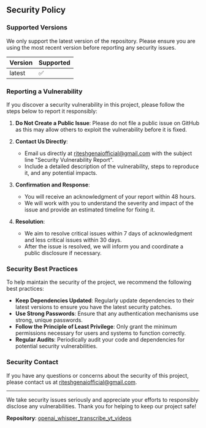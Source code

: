 ## Security Policy

### Supported Versions

We only support the latest version of the repository. Please ensure you are using the most recent version before reporting any security issues.

| Version | Supported          |
| ------- | ------------------ |
| latest  | :white_check_mark: |

### Reporting a Vulnerability

If you discover a security vulnerability in this project, please follow the steps below to report it responsibly:

1. **Do Not Create a Public Issue**: Please do not file a public issue on GitHub as this may allow others to exploit the vulnerability before it is fixed.

2. **Contact Us Directly**:
   - Email us directly at [riteshgenaiofficial@gmail.com](mailto:riteshgenaiofficial@gmail.com) with the subject line "Security Vulnerability Report".
   - Include a detailed description of the vulnerability, steps to reproduce it, and any potential impacts.

3. **Confirmation and Response**:
   - You will receive an acknowledgment of your report within 48 hours.
   - We will work with you to understand the severity and impact of the issue and provide an estimated timeline for fixing it.

4. **Resolution**:
   - We aim to resolve critical issues within 7 days of acknowledgment and less critical issues within 30 days.
   - After the issue is resolved, we will inform you and coordinate a public disclosure if necessary.

### Security Best Practices

To help maintain the security of the project, we recommend the following best practices:

- **Keep Dependencies Updated**: Regularly update dependencies to their latest versions to ensure you have the latest security patches.
- **Use Strong Passwords**: Ensure that any authentication mechanisms use strong, unique passwords.
- **Follow the Principle of Least Privilege**: Only grant the minimum permissions necessary for users and systems to function correctly.
- **Regular Audits**: Periodically audit your code and dependencies for potential security vulnerabilities.

### Security Contact

If you have any questions or concerns about the security of this project, please contact us at [riteshgenaiofficial@gmail.com](mailto:riteshgenaiofficial@gmail.com).

---

We take security issues seriously and appreciate your efforts to responsibly disclose any vulnerabilities. Thank you for helping to keep our project safe!

**Repository**: [openai_whisper_transcribe_yt_videos](https://github.com/RiteshGenAI/openai_whisper_transcribe_yt_videos/)
